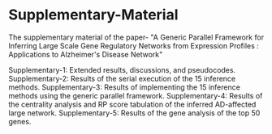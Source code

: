 # Supplementary-Material
The supplementary material of the paper- "A Generic Parallel Framework for Inferring Large Scale Gene Regulatory Networks from Expression Profiles : Applications to Alzheimer's Disease Network"

Supplementary-1: Extended results, discussions, and pseudocodes.
Supplementary-2: Results of the serial execution of the 15 inference methods.
Supplementary-3: Results of implementing the 15 inference methods using the generic parallel framework.
Supplementary-4: Results of the centrality analysis and RP score tabulation of the inferred AD-affected large network.
Supplementary-5: Results of the gene analysis of the top 50 genes.
